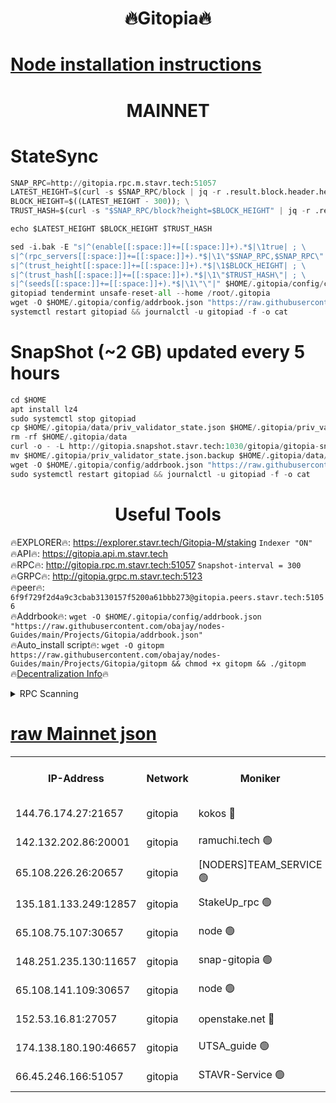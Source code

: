 <h1 align="center"> 🔥Gitopia🔥</h1>

[Node installation instructions](https://github.com/obajay/nodes-Guides/tree/main/Projects/Gitopia)
=

<h1 align="center"> MAINNET</h1>

# StateSync
```python
SNAP_RPC=http://gitopia.rpc.m.stavr.tech:51057
LATEST_HEIGHT=$(curl -s $SNAP_RPC/block | jq -r .result.block.header.height); \
BLOCK_HEIGHT=$((LATEST_HEIGHT - 300)); \
TRUST_HASH=$(curl -s "$SNAP_RPC/block?height=$BLOCK_HEIGHT" | jq -r .result.block_id.hash)

echo $LATEST_HEIGHT $BLOCK_HEIGHT $TRUST_HASH

sed -i.bak -E "s|^(enable[[:space:]]+=[[:space:]]+).*$|\1true| ; \
s|^(rpc_servers[[:space:]]+=[[:space:]]+).*$|\1\"$SNAP_RPC,$SNAP_RPC\"| ; \
s|^(trust_height[[:space:]]+=[[:space:]]+).*$|\1$BLOCK_HEIGHT| ; \
s|^(trust_hash[[:space:]]+=[[:space:]]+).*$|\1\"$TRUST_HASH\"| ; \
s|^(seeds[[:space:]]+=[[:space:]]+).*$|\1\"\"|" $HOME/.gitopia/config/config.toml
gitopiad tendermint unsafe-reset-all --home /root/.gitopia
wget -O $HOME/.gitopia/config/addrbook.json "https://raw.githubusercontent.com/obajay/nodes-Guides/main/Projects/Gitopia/addrbook.json"
systemctl restart gitopiad && journalctl -u gitopiad -f -o cat
```
# SnapShot (~2 GB) updated every 5 hours
```python
cd $HOME
apt install lz4
sudo systemctl stop gitopiad
cp $HOME/.gitopia/data/priv_validator_state.json $HOME/.gitopia/priv_validator_state.json.backup
rm -rf $HOME/.gitopia/data
curl -o - -L http://gitopia.snapshot.stavr.tech:1030/gitopia/gitopia-snap.tar.lz4 | lz4 -c -d - | tar -x -C $HOME/.gitopia --strip-components 2
mv $HOME/.gitopia/priv_validator_state.json.backup $HOME/.gitopia/data/priv_validator_state.json
wget -O $HOME/.gitopia/config/addrbook.json "https://raw.githubusercontent.com/obajay/nodes-Guides/main/Projects/Gitopia/addrbook.json"
sudo systemctl restart gitopiad && journalctl -u gitopiad -f -o cat
```
 <h1 align="center"> Useful Tools</h1>

🔥EXPLORER🔥:      https://explorer.stavr.tech/Gitopia-M/staking  `Indexer "ON"` \
🔥API🔥: 			 		 https://gitopia.api.m.stavr.tech \
🔥RPC🔥:           http://gitopia.rpc.m.stavr.tech:51057              `Snapshot-interval = 300` \
🔥GRPC🔥:          http://gitopia.grpc.m.stavr.tech:5123 \
🔥peer🔥:					 `6f9f729f2d4a9c3cbab3130157f5200a61bbb273@gitopia.peers.stavr.tech:51056` \
🔥Addrbook🔥:    ```wget -O $HOME/.gitopia/config/addrbook.json "https://raw.githubusercontent.com/obajay/nodes-Guides/main/Projects/Gitopia/addrbook.json"``` \
🔥Auto_install script🔥: ```wget -O gitopm https://raw.githubusercontent.com/obajay/nodes-Guides/main/Projects/Gitopia/gitopm && chmod +x gitopm && ./gitopm``` \
🔥[Decentralization Info](https://github.com/obajay/StateSync-snapshots/tree/main/Projects/Gitopia/Decentralization)🔥

<details>
<summary>RPC Scanning</summary>

<h2 align="center"> We scan nodes in real time every 4 hours. And we provide the final result of RPC endpoints.
We cannot influence the operation of these nodes in any way. </h2>


```python
If Voting Power is higher than 0 --> then the Node is a validator of the network and may be subject to attack and be a potential threat to the chain.
```
```python
We marked such validators with a red symbol
```

</details>

[raw Mainnet json](https://rpc-check.gitopm.stavr.tech/gitopm/rpc-gitopm-result.json)
=

<table><tr><th>IP-Address</th><th>Network</th><th>Moniker</th><th>Latest Block Height</th><th>Earliest Block Height</th><th>Catching Up</th><th>Tx Index</th><th>Voting Power</th><th>Scan Time</th></tr><tr><td>144.76.174.27:21657</td><td>gitopia</td><td>kokos 🔴</td><td>11491683</td><td>6071990</td><td>False</td><td>off</td><td>936374</td><td>2023-12-31T06:31:53.207908493UTC</td></tr><tr><td>142.132.202.86:20001</td><td>gitopia</td><td>ramuchi.tech 🟢</td><td>11491683</td><td>6548337</td><td>False</td><td>on</td><td>0</td><td>2023-12-31T06:31:50.500785184UTC</td></tr><tr><td>65.108.226.26:20657</td><td>gitopia</td><td>[NODERS]TEAM_SERVICE 🟢</td><td>11491693</td><td>6846001</td><td>False</td><td>on</td><td>0</td><td>2023-12-31T06:32:12.388013594UTC</td></tr><tr><td>135.181.133.249:12857</td><td>gitopia</td><td>StakeUp_rpc 🟢</td><td>11491683</td><td>8010001</td><td>False</td><td>on</td><td>0</td><td>2023-12-31T06:31:50.874611887UTC</td></tr><tr><td>65.108.75.107:30657</td><td>gitopia</td><td>node 🟢</td><td>11491688</td><td>8802845</td><td>False</td><td>on</td><td>0</td><td>2023-12-31T06:32:03.788267393UTC</td></tr><tr><td>148.251.235.130:11657</td><td>gitopia</td><td>snap-gitopia 🟢</td><td>11491683</td><td>9516001</td><td>False</td><td>on</td><td>0</td><td>2023-12-31T06:31:50.186021469UTC</td></tr><tr><td>65.108.141.109:30657</td><td>gitopia</td><td>node 🟢</td><td>11491683</td><td>10145845</td><td>False</td><td>on</td><td>0</td><td>2023-12-31T06:31:49.934047097UTC</td></tr><tr><td>152.53.16.81:27057</td><td>gitopia</td><td>openstake.net 🔴</td><td>11491663</td><td>10455001</td><td>False</td><td>off</td><td>11150</td><td>2023-12-31T06:31:13.606218740UTC</td></tr><tr><td>174.138.180.190:46657</td><td>gitopia</td><td>UTSA_guide 🟢</td><td>11491669</td><td>11194706</td><td>False</td><td>on</td><td>0</td><td>2023-12-31T06:31:24.453916552UTC</td></tr><tr><td>66.45.246.166:51057</td><td>gitopia</td><td>STAVR-Service 🟢</td><td>11491673</td><td>11474001</td><td>False</td><td>on</td><td>0</td><td>2023-12-31T06:31:33.211242659UTC</td></tr></table>
